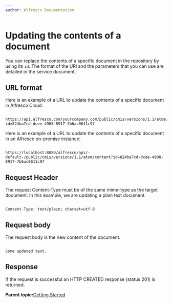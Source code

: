 ```yaml
---
author: Alfresco Documentation
---
```


# Updating the contents of a document

You can replace the contents of a specific document in the repository by using its `id`. The format of the URl and the parameters that you can use are detailed in the service document.

## URL format

Here is an example of a URL to update the contents of a specific document in Alfresco Cloud:

```

https://api.alfresco.com/yourcompany.com/public/cmis/versions/1.1/atom/content?id=824ba7cd-dcee-4908-8917-7b6ac0611c97
```

Here is an example of a URL to update the contents of a specific document in an Alfresco on-premise instance:

```

https://localhost:8080/alfresco/api/-default-/public/cmis/versions/1.1/atom/content?id=824ba7cd-dcee-4908-8917-7b6ac0611c97
```

## Request Header

The request Content-Type must be of the same mime-type as the target document. In this example, we are updating a plain text document.

```

Content-Type: text/plain; charset=utf-8
```

## Request body

The request body is the new content of the document.

```

Some updated text.
```

## Response

If the request is successful an HTTP CREATED response \(status 201\) is returned.

**Parent topic:**[Getting Started](../../../pra/1/concepts/cmis-getting-started.md)

